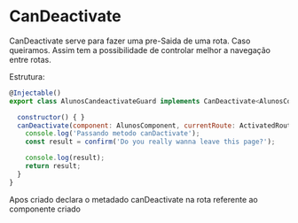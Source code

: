 # CanDeactivate

CanDeactivate serve para fazer uma pre-Saida de uma rota.
Caso queiramos. Assim tem a possibilidade de controlar melhor a 
navegação entre rotas.

Estrutura:
~~~ javascript
@Injectable()
export class AlunosCandeactivateGuard implements CanDeactivate<AlunosComponent> {

  constructor() { }
  canDeactivate(component: AlunosComponent, currentRoute: ActivatedRouteSnapshot, currentState: RouterStateSnapshot, nextState?: RouterStateSnapshot): boolean | UrlTree | Observable<boolean | UrlTree> | Promise<boolean | UrlTree> {
    console.log('Passando metodo canDactivate');
    const result = confirm('Do you really wanna leave this page?');

    console.log(result);
    return result;
  }
}
~~~

Apos criado declara o metadado canDeactivate na rota referente ao componente criado